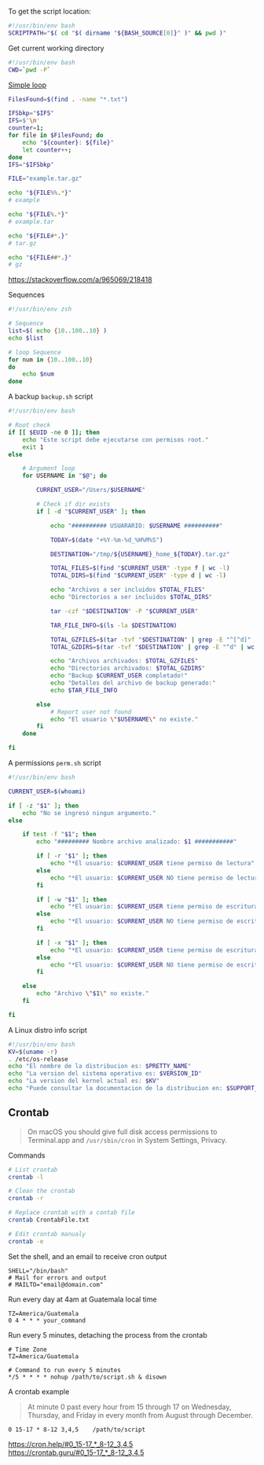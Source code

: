 To get the script location:
```sh
#!/usr/bin/env bash
SCRIPTPATH="$( cd "$( dirname "${BASH_SOURCE[0]}" )" && pwd )"
```

Get current working directory
```sh
#!/usr/bin/env bash
CWD=`pwd -P`
```

[Simple loop](https://stackoverflow.com/a/41904013/218418)
```sh
FilesFound=$(find . -name "*.txt")

IFSbkp="$IFS"
IFS=$'\n'
counter=1;
for file in $FilesFound; do
	echo "${counter}: ${file}"
	let counter++;
done
IFS="$IFSbkp"
```

```sh
FILE="example.tar.gz"

echo "${FILE%%.*}"
# example

echo "${FILE%.*}"
# example.tar

echo "${FILE#*.}"
# tar.gz

echo "${FILE##*.}"
# gz
```

https://stackoverflow.com/a/965069/218418

Sequences
```sh
#!/usr/bin/env zsh

# Sequence
list=$( echo {10..100..10} )
echo $list

# loop Sequence
for num in {10..100..10}
do
	echo $num
done
```

A backup `backup.sh` script
```sh
#!/usr/bin/env bash

# Root check
if [[ $EUID -ne 0 ]]; then
	echo "Este script debe ejecutarse con permisos root." 
	exit 1
else

	# Argument loop
	for USERNAME in "$@"; do

		CURRENT_USER="/Users/$USERNAME"

		# Check if dir exists
		if [ -d "$CURRENT_USER" ]; then

			echo "########## USUARARIO: $USERNAME ##########"

			TODAY=$(date "+%Y-%m-%d_%H%M%S")

			DESTINATION="/tmp/${USERNAME}_home_${TODAY}.tar.gz"

			TOTAL_FILES=$(find "$CURRENT_USER" -type f | wc -l)
			TOTAL_DIRS=$(find "$CURRENT_USER" -type d | wc -l)

			echo "Archivos a ser incluidos $TOTAL_FILES"
			echo "Directorios a ser incluidos $TOTAL_DIRS"

			tar -czf "$DESTINATION" -P "$CURRENT_USER"

			TAR_FILE_INFO=$(ls -la $DESTINATION)

			TOTAL_GZFILES=$(tar -tvf "$DESTINATION" | grep -E "^[^d]" | wc -l)
			TOTAL_GZDIRS=$(tar -tvf "$DESTINATION" | grep -E "^d" | wc -l)

			echo "Archivos archivados: $TOTAL_GZFILES"
			echo "Directorios archivados: $TOTAL_GZDIRS"
			echo "Backup $CURRENT_USER completado!"
			echo "Detalles del archivo de backup generado:"
			echo $TAR_FILE_INFO

		else
			# Report user not found
			echo "El usuario \"$USERNAME\" no existe."
		fi
	done

fi

```

A permissions `perm.sh` script
```sh
#!/usr/bin/env bash

CURRENT_USER=$(whoami)

if [ -z "$1" ]; then
	echo "No se ingresó ningun argumento."
else

	if test -f "$1"; then
		echo "######### Nombre archivo analizado: $1 ###########"

		if [ -r "$1" ]; then
			echo "*El usuario: $CURRENT_USER tiene permiso de lectura"
		else
			echo "*El usuario: $CURRENT_USER NO tiene permiso de lectura"
		fi

		if [ -w "$1" ]; then
			echo "*El usuario: $CURRENT_USER tiene permiso de escritura"
		else
			echo "*El usuario: $CURRENT_USER NO tiene permiso de escritura"
		fi

		if [ -x "$1" ]; then
			echo "*El usuario: $CURRENT_USER tiene permiso de escritura"
		else
			echo "*El usuario: $CURRENT_USER NO tiene permiso de escritura"
		fi

	else
		echo "Archivo \"$1\" no existe."
	fi

fi

```

A Linux distro info script
```sh
#!/usr/bin/env bash
KV=$(uname -r)
. /etc/os-release
echo "El nombre de la distribucion es: $PRETTY_NAME"
echo "La version del sistema operativo es: $VERSION_ID"
echo "La version del kernel actual es: $KV"
echo "Puede consultar la documentacion de la distribucion en: $SUPPORT_URL"

```

## Crontab

> On macOS you should give full disk access permissions to Terminal.app and `/usr/sbin/cron` in System Settings, Privacy.

Commands
```sh
# List crontab
crontab -l

# Clean the crontab
crontab -r

# Replace crontab with a contab file
crontab CrontabFile.txt

# Edit crontab manualy
crontab -e
```

Set the shell, and an email to receive cron output
```
SHELL="/bin/bash"
# Mail for errors and output
# MAILTO="email@domain.com"
```

Run every day at 4am at Guatemala local time
```
TZ=America/Guatemala
0 4 * * * your_command
```

Run every 5 minutes, detaching the process from the crontab
```
# Time Zone
TZ=America/Guatemala

# Command to run every 5 minutes
*/5 * * * * nohup /path/to/script.sh & disown
```

A crontab example
> At minute 0 past every hour from 15 through 17 on Wednesday, Thursday, and Friday in every month from August through December.
```
0 15-17 * 8-12 3,4,5 	/path/to/script
```
https://cron.help/#0_15-17_*_8-12_3,4,5  
https://crontab.guru/#0_15-17_*_8-12_3,4,5  